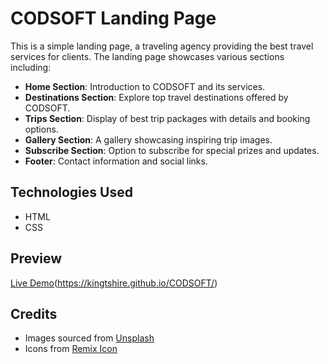 # CODSOFT Landing Page

This is a simple landing page, a traveling agency providing the best travel services for clients. The landing page showcases various sections including:

- **Home Section**: Introduction to CODSOFT and its services.
- **Destinations Section**: Explore top travel destinations offered by CODSOFT.
- **Trips Section**: Display of best trip packages with details and booking options.
- **Gallery Section**: A gallery showcasing inspiring trip images.
- **Subscribe Section**: Option to subscribe for special prizes and updates.
- **Footer**: Contact information and social links.

## Technologies Used

- HTML
- CSS

## Preview

[Live Demo](#)(https://kingtshire.github.io/CODSOFT/)



## Credits

- Images sourced from [Unsplash](https://unsplash.com/)
- Icons from [Remix Icon](https://remixicon.com/)
